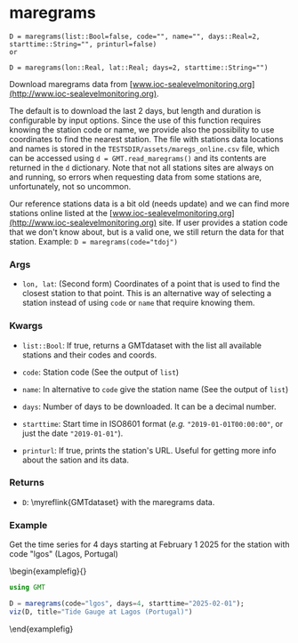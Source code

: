 # maregrams

```
D = maregrams(list::Bool=false, code="", name="", days::Real=2, starttime::String="", printurl=false)
or

D = maregrams(lon::Real, lat::Real; days=2, starttime::String="")
```

Download maregrams data from [www.ioc-sealevelmonitoring.org](http://www.ioc-sealevelmonitoring.org).

The default is to download the last 2 days, but length and duration is configurable by input options.
Since the use of this function requires knowing the station code or name, we provide also the possibility
to use coordinates to find the nearest station. The file with stations data locations and names is stored in
the `TESTSDIR/assets/maregs_online.csv` file, which can be accessed using `d = GMT.read_maregrams()` and its
contents are returned in the `d` dictionary. Note that not all stations sites are always on and running, so
errors when requesting data from some stations are, unfortunately, not so uncommon.

Our reference stations data is a bit old (needs update) and we can find more stations online listed at the
[www.ioc-sealevelmonitoring.org](http://www.ioc-sealevelmonitoring.org) site. If user provides a station code
that we don't know about, but is a valid one, we still return the data for that station. Example:
`D = maregrams(code="tdoj")`

### Args
- `lon, lat`: (Second form) Coordinates of a point that is used to find the closest station to that point.
   This is an alternative way of selecting a station instead of using `code` or `name` that require knowing them.

### Kwargs
- `list::Bool`: If true, returns a GMTdataset with the list all available stations and their codes and coords.

- `code`: Station code (See the output of `list`)

- `name`: In alternative to `code` give the station name (See the output of `list`)

- `days`: Number of days to be downloaded. It can be a decimal number.

- `starttime`: Start time in ISO8601 format (_e.g._ `"2019-01-01T00:00:00"`, or just the date `"2019-01-01"`).

- `printurl`: If true, prints the station's URL. Useful for getting more info about the sation and its data.

### Returns
- `D`: \myreflink{GMTdataset} with the maregrams data.

### Example

Get the time series for 4 days starting at February 1 2025 for the station with code "lgos" (Lagos, Portugal)

\begin{examplefig}{}
```julia
using GMT

D = maregrams(code="lgos", days=4, starttime="2025-02-01");
viz(D, title="Tide Gauge at Lagos (Portugal)")
```
\end{examplefig}
